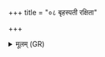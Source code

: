 +++
title = "०८ बृहस्पती रक्षिता"

+++
<details><summary>मूलम् (GR)</summary>

बृहस्पती रक्षिता  
(…) ॥ +++(see 6bcd)+++
</details>
